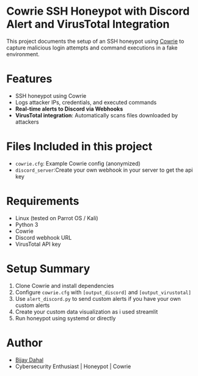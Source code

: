 # Cowrie SSH Honeypot with Discord Alert and VirusTotal Integration

This project documents the setup of an SSH honeypot using [Cowrie](https://github.com/cowrie/cowrie) to capture malicious login attempts and command executions in a fake environment.

# Features

- SSH honeypot using Cowrie
- Logs attacker IPs, credentials, and executed commands
- **Real-time alerts to Discord via Webhooks**
- **VirusTotal integration**: Automatically scans files downloaded by attackers

# Files Included in this project

- `cowrie.cfg`: Example Cowrie config (anonymized)
- `discord_server`:Create your own webhook in your server to get the api key

# Requirements

- Linux (tested on Parrot OS / Kali)
- Python 3
- Cowrie
- Discord webhook URL
- VirusTotal API key

# Setup Summary

1. Clone Cowrie and install dependencies
2. Configure `cowrie.cfg` with `[output_discord]` and `[output_virustotal]`
3. Use `alert_discord.py` to send custom alerts if you have your own custom alerts
4. Create your custom data visualization as i used streamlit
5. Run honeypot using systemd or directly

# Author

- [Bijay Dahal](https://www.linkedin.com/in/bijay-dahal-226286334/)
- Cybersecurity Enthusiast | Honeypot | Cowrie
